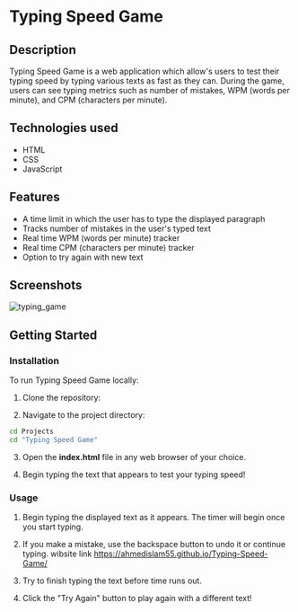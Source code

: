 # Typing Speed Game

## Description
Typing Speed Game is a web application which allow's users to test their typing speed by typing various texts as fast as they can. During the game, users can see typing metrics such as number of mistakes, WPM (words per minute), and CPM (characters per minute).

## Technologies used

- HTML
- CSS
- JavaScript

## Features

- A time limit in which the user has to type the displayed paragraph
- Tracks number of mistakes in the user's typed text
- Real time WPM (words per minute) tracker
- Real time CPM (characters per minute) tracker
- Option to try again with new text

## Screenshots

![typing_game](https://user-images.githubusercontent.com/101787864/212467342-fa593ef0-b25e-4554-9258-949c64ad4c8d.jpg)

## Getting Started

### Installation

To run Typing Speed Game locally:

1. Clone the repository:


 2. Navigate to the project directory:

 ```bash
 cd Projects
 cd "Typing Speed Game"
 ```

 3. Open the **index.html** file in any web browser of your choice. 

 4. Begin typing the text that appears to test your typing speed!

 ### Usage

 1. Begin typing the displayed text as it appears. The timer will begin once you start typing.

 2. If you make a mistake, use the backspace button to undo it or continue typing.
 wibsite link https://ahmedislam55.github.io/Typing-Speed-Game/
 4. Try to finish typing the text before time runs out.

 5. Click the "Try Again" button to play again with a different text!

